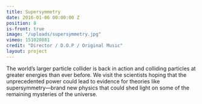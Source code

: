 ```yaml
---
title: Supersymmetry
date: 2016-01-06 00:00:00 Z
position: 8
is-front: true
image: "/uploads/supersymmetry.jpg"
vimeo: 151020881
credit: "Director / D.O.P / Original Music"
layout: project
---
```


The world’s larger particle collider is back in action and colliding particles at greater energies than ever before. We visit the scientists hoping that the unprecedented power could lead to evidence for theories like supersymmetry—brand new physics that could shed light on some of the remaining mysteries of the universe.